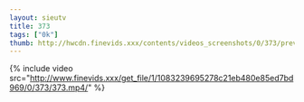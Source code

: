 ```yaml
--- 
layout: sieutv
title: 373
tags: ["0k"]
thumb: http://hwcdn.finevids.xxx/contents/videos_screenshots/0/373/preview.mp4.jpg
---
```

{% include video src="http://www.finevids.xxx/get_file/1/1083239695278c21eb480e85ed7bd969/0/373/373.mp4/" %} 
